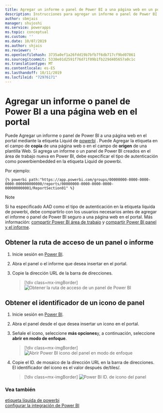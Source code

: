 ```yaml
---
title: Agregar un informe o panel de Power BI a una página web en un portal | MicrosoftDocs
description: Instrucciones para agregar un informe o panel de Power BI a una página web en el portal.
author: sbmjais
manager: shujoshi
ms.service: powerapps
ms.topic: conceptual
ms.custom: ''
ms.date: 10/07/2019
ms.author: shjais
ms.reviewer: ''
ms.openlocfilehash: 3735a0ef1a26fdd19b7bfb7f6db717cf9bd07861
ms.sourcegitcommit: 5338e01d2591f76d71f09b1fb229d405657a0c1c
ms.translationtype: MT
ms.contentlocale: es-ES
ms.lasthandoff: 10/11/2019
ms.locfileid: "72976171"
---
```

# <a name="add-a-power-bi-report-or-dashboard-to-a-web-page-in-portal"></a>Agregar un informe o panel de Power BI a una página web en el portal

Puede Agregar un informe o panel de Power BI a una página web en el portal mediante la etiqueta Liquid de [powerbi](../liquid/portals-entity-tags.md#powerbi) . Puede Agregar la etiqueta en el campo de **copia** de una página web o en el campo de **origen** de una plantilla Web. Si agrega un informe o un panel de Power BI creados en el área de trabajo nueva en Power BI, debe especificar el tipo de autenticación como powerbiembedded en la etiqueta Liquid de powerbi.

Por ejemplo: 

```
{% powerbi path:"https://app.powerbi.com/groups/00000000-0000-0000-0000-000000000000/reports/00000000-0000-0000-0000-000000000001/ReportSection01" %}
```

> [!NOTE]
> Si ha especificado AAD como el tipo de autenticación en la etiqueta líquida de powerbi, debe compartirlo con los usuarios necesarios antes de agregar el informe o panel de Power BI seguro a una página web en el portal. Más información: [compartir Power BI área de trabajo](https://docs.microsoft.com/power-bi/service-how-to-collaborate-distribute-dashboards-reports#collaborate-with-coworkers-in-an-app-workspace) y [compartir Power BI panel y el informe](https://docs.microsoft.com/power-bi/service-share-dashboards).

## <a name="get-the-path-of-a-dashboard-or-report"></a>Obtener la ruta de acceso de un panel o informe

1.  Inicie sesión en [Power BI](https://powerbi.microsoft.com/).

2.  Abra el panel o el informe que desea insertar en el portal.

3.  Copie la dirección URL de la barra de direcciones.

    > [!div class=mx-imgBorder]
    > ![Obtener la ruta de acceso de un panel de Power BI](../media/powerbi-dashboard-url.png "obtener la ruta de acceso de un panel de Power BI")

## <a name="get-the-id-of-a-dashboard-tile"></a>Obtener el identificador de un icono de panel

1.  Inicie sesión en [Power BI](https://powerbi.microsoft.com/).

2.  Abra el panel desde el que desea insertar un icono en el portal.

3.  Señale el icono, seleccione **más opciones**y, a continuación, seleccione **abrir en modo de enfoque**.

    > [!div class=mx-imgBorder]
    > ![Abrir Power BI icono del panel en modo de enfoque](../media/powerbi-dashboard-tile-focus.png "abrir Power BI icono del panel en el modo de enfoque")

4.  Copie el ID. de mosaico de la dirección URL en la barra de direcciones. El identificador del icono es el valor después de/tiles/.

    > [!div class=mx-imgBorder]
    > ![Power BI ID. de icono del panel](../media/powerbi-dashboard-tile-id.png "Power BI ID. del icono del panel")


### <a name="see-also"></a>Vea también


[etiqueta líquida de powerbi](../liquid/portals-entity-tags.md#powerbi)<br> 
[configurar la integración de Power BI](set-up-power-bi-integration.md)
